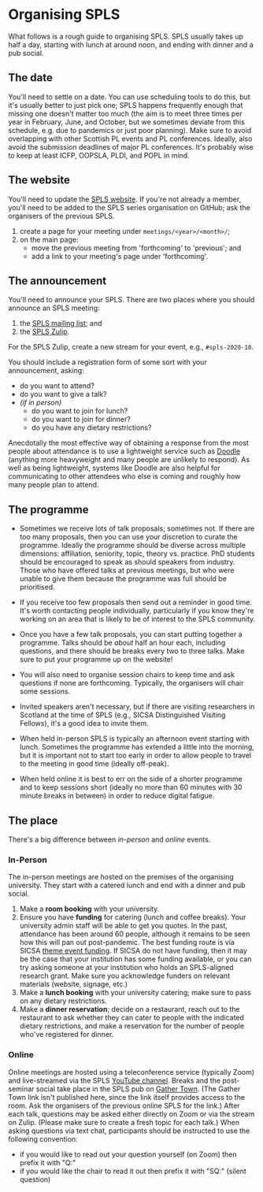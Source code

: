 # Organising SPLS

What follows is a rough guide to organising SPLS. SPLS usually takes up half a day, starting with lunch at around noon, and ending with dinner and a pub social.

## The date
You'll need to settle on a date. You can use scheduling tools to do this, but it's usually better to just pick one; SPLS happens frequently enough that missing one doesn't matter too much (the aim is to meet three times per year in February, June, and October, but we sometimes deviate from this schedule, e.g. due to pandemics or just poor planning). Make sure to avoid overlapping with other Scottish PL events and PL conferences. Ideally, also avoid the submission deadlines of major PL conferences. It's probably wise to keep at least ICFP, OOPSLA, PLDI, and POPL in mind.

## The website
You'll need to update the [SPLS website][spls-website]. If you're not already a member, you'll need to be added to the SPLS series organisation on GitHub; ask the organisers of the previous SPLS.

1. create a page for your meeting under `meetings/<year>/<month>/`;
2. on the main page:
   - move the previous meeting from 'forthcoming' to 'previous'; and
   - add a link to your meeting's page under 'forthcoming'.

## The announcement
You'll need to announce your SPLS. There are two places where you should announce an SPLS meeting:

1. the [SPLS mailing list][spls-mailing-list]; and
2. the [SPLS Zulip][spls-zulip].

For the SPLS Zulip, create a new stream for your event, e.g., `#spls-2020-10`.

You should include a registration form of some sort with your announcement, asking:

- do you want to attend?
- do you want to give a talk?
- *(if in person)*
  + do you want to join for lunch?
  + do you want to join for dinner?
  + do you have any dietary restrictions?

Anecdotally the most effective way of obtaining a response from the most people about attendance is to use a lightweight service such as [Doodle][doodle] (anything more heavyweight and many people are unlikely to respond). As well as being lightweight, systems like Doodle are also helpful for communicating to other attendees who else is coming and roughly how many people plan to attend.

## The programme

- Sometimes we receive lots of talk proposals; sometimes not. If there are too many proposals, then you can use your discretion to curate the programme. Ideally the programme should be diverse across multiple dimensions: affiliation, seniority, topic, theory vs. practice. PhD students should be encouraged to speak as should speakers from industry. Those who have offered talks at previous meetings, but who were unable to give them because the programme was full should be prioritised.

- If you receive too few proposals then send out a reminder in good time. It's worth contacting people individually, particularly if you know they're working on an area that is likely to be of interest to the SPLS community.

- Once you have a few talk proposals, you can start putting together a programme. Talks should be *about* half an hour each, including questions, and there should be breaks every two to three talks. Make sure to put your programme up on the website!

- You will also need to organise session chairs to keep time and ask questions if none are forthcoming. Typically, the organisers will chair some sessions.

- Invited speakers aren't necessary, but if there are visiting researchers in Scotland at the time of SPLS (e.g., SICSA Distinguished Visiting Fellows), it's a good idea to invite them.

- When held in-person SPLS is typically an afternoon event starting with lunch. Sometimes the programme has extended a little into the morning, but it is important not to start too early in order to allow people to travel to the meeting in good time (ideally off-peak).

- When held online it is best to err on the side of a shorter programme and to keep sessions short (ideally no more than 60 minutes with 30 minute breaks in between) in order to reduce digital fatigue.

## The place
There's a big difference between *in-person* and *online* events.

### In-Person
The in-person meetings are hosted on the premises of the organising university. They start with a catered lunch and end with a dinner and pub social.

1. Make a **room booking** with your university.
2. Ensure you have **funding** for catering (lunch and coffee breaks). Your university admin staff will be able to get you quotes. In the past, attendance has been around 60 people, although it remains to be seen how this will pan out post-pandemic. The best funding route is via SICSA [theme event funding][sicsa-theme]. If SICSA do not have funding, then it may be the case that your institution has some funding available, or you can try asking someone at your institution who holds an SPLS-aligned research grant. Make sure you acknowledge funders on relevant materials (website, signage, etc.)
3. Make a **lunch booking** with your university catering; make sure to pass on any dietary restrictions.
4. Make a **dinner reservation**; decide on a restaurant, reach out to the restaurant to ask whether they can cater to people with the indicated dietary restrictions, and make a reservation for the number of people who've registered for dinner.

### Online
Online meetings are hosted using a teleconference service (typically Zoom) and live-streamed via the SPLS [YouTube channel][spls-youtube]. Breaks and the post-seminar social take place in the SPLS pub on [Gather Town][spls-gather-town]. (The Gather Town link isn't published here, since the link itself provides access to the room. Ask the organisers of the previous online SPLS for the link.) After each talk, questions may be asked either directly on Zoom or via the stream on Zulip. (Please make sure to create a fresh topic for each talk.) When asking questions via text chat, participants should be instructed to use the following convention:
* if you would like to read out your question yourself (on Zoom) then prefix it with "Q:"
* if you would like the chair to read it out then prefix it with "SQ:" (silent question)

[sicsa-theme]: https://www.sicsa.ac.uk/research/theory-modelling-computation/
[spls-zulip]: https://spls.zulipchat.com/
[spls-mailing-list]: mailto:spls@lists.cent.gla.ac.uk
[spls-website]: https://spls-series.github.io/
[spls-youtube]: https://www.youtube.com/channel/UCBcLg-U3OjT49mC3xV7gGWA
[spls-gather-town]: https://gather.town
[doodle]: http://doodle.com/
